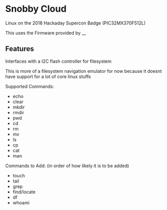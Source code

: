 # Snobby Cloud
Linux on the 2018 Hackaday Supercon Badge (PIC32MX370F512L)

This uses the Firmware provided by __

## Features
Interfaces with a I2C flash controller for filesystem

This is more of a filesystem navigation emulator for now because it doesnt have support for a lot of core linux stuffs

Supported Commands:
- echo
- clear
- mkdir
- rmdir
- pwd
- cd
- rm
- mv
- ls
- cp
- cat
- man

Commands to Add: (in order of how likely it is to be added)
- touch
- tail
- grep
- find/locate
- df
- whoami
